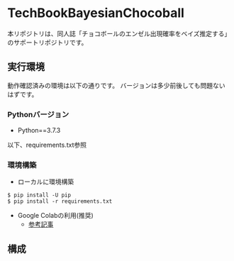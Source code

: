 # TechBookBayesianChocoball

本リポジトリは、同人誌「チョコボールのエンゼル出現確率をベイズ推定する」のサポートリポジトリです。

## 実行環境
動作確認済みの環境は以下の通りです。
バージョンは多少前後しても問題ないはずです。

### Pythonバージョン
- Python==3.7.3

以下、requirements.txt参照

### 環境構築
- ローカルに環境構築
```
$ pip install -U pip
$ pip install -r requirements.txt
```

- Google Colabの利用(推奨)
  - [参考記事](https://learning-with-machine.hatenablog.com/entry/2019/05/31/010459)


## 構成
